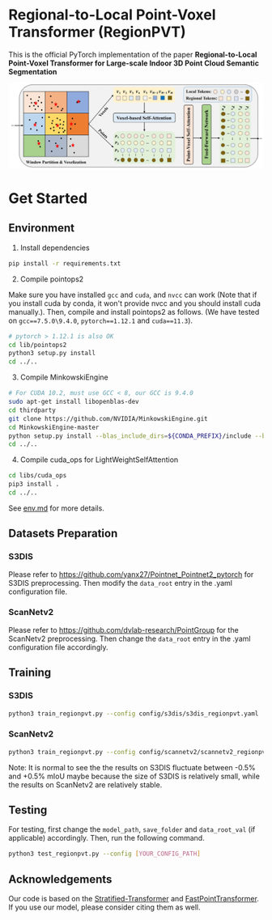 # Regional-to-Local Point-Voxel Transformer (RegionPVT)

This is the official PyTorch implementation of the paper **Regional-to-Local Point-Voxel Transformer for Large-scale Indoor 3D Point Cloud Semantic Segmentation**

<div style="text-align:center">
<img src="./figs/R2L_Encoder_Block.png">
</div>

# Get Started

## Environment

1. Install dependencies

```bash
pip install -r requirements.txt
```

2. Compile pointops2

Make sure you have installed `gcc` and `cuda`, and `nvcc` can work (Note that if you install cuda by conda, it won't provide nvcc and you should install cuda manually.). Then, compile and install pointops2 as follows. (We have tested on `gcc==7.5.0\9.4.0`, `pytorch==1.12.1` and `cuda==11.3`).

```bash
# pytorch > 1.12.1 is also OK
cd lib/pointops2
python3 setup.py install
cd ../..
```

3. Compile MinkowskiEngine

```bash
# For CUDA 10.2, must use GCC < 8, our GCC is 9.4.0
sudo apt-get install libopenblas-dev
cd thirdparty
git clone https://github.com/NVIDIA/MinkowskiEngine.git
cd MinkowskiEngine-master
python setup.py install --blas_include_dirs=${CONDA_PREFIX}/include --blas=openblas
cd ../..
```
4. Compile cuda_ops for LightWeightSelfAttention

```bash
cd libs/cuda_ops
pip3 install .
cd ../..
```

See [env.md](env.md) for more details.

## Datasets Preparation

### S3DIS
Please refer to https://github.com/yanx27/Pointnet_Pointnet2_pytorch for S3DIS preprocessing. Then modify the `data_root` entry in the .yaml configuration file.

### ScanNetv2
Please refer to https://github.com/dvlab-research/PointGroup for the ScanNetv2 preprocessing. Then change the `data_root` entry in the .yaml configuration file accordingly.


## Training

### S3DIS

```bash
python3 train_regionpvt.py --config config/s3dis/s3dis_regionpvt.yaml
```

### ScanNetv2

```bash
python3 train_regionpvt.py --config config/scannetv2/scannetv2_regionpvt.yaml
```

Note: It is normal to see the the results on S3DIS fluctuate between -0.5\% and +0.5\% mIoU maybe because the size of S3DIS is relatively small, while the results on ScanNetv2 are relatively stable.


## Testing
For testing, first change the `model_path`, `save_folder` and `data_root_val` (if applicable) accordingly. Then, run the following command. 

```bash
python3 test_regionpvt.py --config [YOUR_CONFIG_PATH]
```

## Acknowledgements

Our code is based on the [Stratified-Transformer](https://github.com/dvlab-research/Stratified-Transformer) and [FastPointTransformer](https://github.com/POSTECH-CVLab/FastPointTransformer). If you use our model, please consider citing them as well.